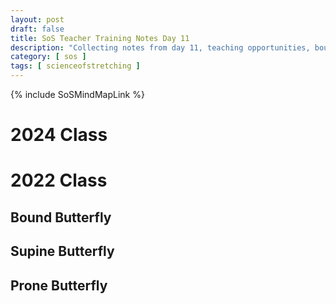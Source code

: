 ```yaml
---
layout: post
draft: false
title: SoS Teacher Training Notes Day 11
description: "Collecting notes from day 11, teaching opportunities, bound butterfly, supine butterfly, prone butterfly"
category: [ sos ]
tags: [ scienceofstretching ]
---
```


{% include SoSMindMapLink %}

# 2024 Class

# 2022 Class

## Bound Butterfly

## Supine Butterfly

## Prone Butterfly